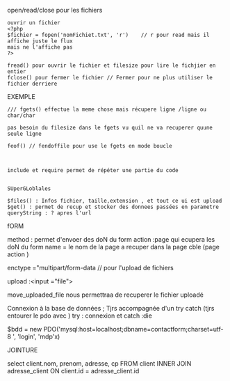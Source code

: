 open/read/close pour les fichiers

    ouvrir un fichier
    <?php
    $fichier = fopen('nomFichiet.txt', 'r')    // r pour read mais il affiche juste le flux
    mais ne l'affiche pas
    ?>

    fread() pour ouvrir le fichier et filesize pour lire le fichjier en entier
    fclose() pour fermer le fichier // Fermer pour ne plus utiliser le fichier derriere

EXEMPLE

<?php
    $fichier = fopen('infos.txt','r');
    echo fread($fichier, filesize('infos.txt'));
    fclose($fichier);
?>

    /// fgets() effectue la meme chose mais récupere ligne /ligne ou char/char

    pas besoin du filesize dans le fgets vu quil ne va recuperer quune seule ligne

    feof() // fendoffile pour use le fgets en mode boucle



    include et require permet de répéter une partie du code


    SUperGLoblales

    $files() : Infos fichier, taille,extension , et tout ce ui est upload
    $get() : permet de recup et stocker des donnees passées en parametre
    queryString : ? apres l'url

fORM

method : permet d'envoer des doN du form
action :page qui ecupera les doN du form
name = le nom de la page a recuper dans la page cble (page action )

enctype ="multipart/form-data // pour l'upload de fichiers

upload :<input ="file">

move_uploaded_file nous permettraa de recuperer le fichier uploadé

Connexion à la base de données ; Tjrs accompagnée d'un try catch (tjrs entourer le pdo avec )
try : connexion et catch :die

$bdd = new PDO('mysql:host=localhost;dbname=contactform;charset=utf-8 ', 'login', 'mdp'x)


JOINTURE 



select client.nom, prenom, adresse, cp 
FROM client
INNER JOIN adresse_client ON client.id = adresse_client.id